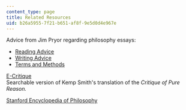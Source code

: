 ```yaml
---
content_type: page
title: Related Resources
uid: b26a5955-7f21-b651-af8f-9e5d0d4e967e
---
```


Advice from Jim Pryor regarding philosophy essays:

*   [Reading Advice](http://www.jimpryor.net/teaching/guidelines/reading.html)
*   [Writing Advice](http://www.jimpryor.net/teaching/guidelines/writing.html)
*   [Terms and Methods](http://www.jimpryor.net/teaching/vocab/argument.html)

[E-Critique](http://www.hkbu.edu.hk/~ppp/cpr/toc.html)  
Searchable version of Kemp Smith's translation of the _Critique of Pure Reason._

[Stanford Encyclopedia of Philosophy](http://plato.stanford.edu/)